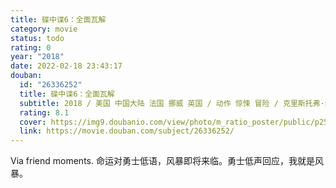 ```yaml
---
title: 碟中谍6：全面瓦解
category: movie
status: todo
rating: 0
year: "2018"
date: 2022-02-18 23:43:17
douban:
  id: "26336252"
  title: 碟中谍6：全面瓦解
  subtitle: 2018 / 美国 中国大陆 法国 挪威 英国 / 动作 惊悚 冒险 / 克里斯托弗·麦奎里 / 汤姆·克鲁斯 亨利·卡维尔
  rating: 8.1
  cover: https://img9.doubanio.com/view/photo/m_ratio_poster/public/p2529365085.jpg
  link: https://movie.douban.com/subject/26336252/
---
```


Via friend moments. 命运对勇士低语，风暴即将来临。勇士低声回应，我就是风暴。
